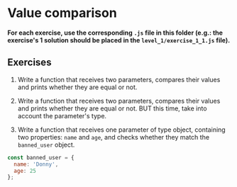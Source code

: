 # Value comparison

**For each exercise, use the corresponding `.js` file in this folder (e.g.: the exercise's 1 solution should be placed in the `level_1/exercise_1_1.js` file).**

## Exercises

1. Write a function that receives two parameters, compares their values and prints whether they are equal or not.

2. Write a function that receives two parameters, compares their values and prints whether they are equal or not. BUT this time, take into account the parameter's type.

3. Write a function that receives one parameter of type object, containing two properties: `name` and `age`, and checks whether they match the `banned_user` object.

```javascript
const banned_user = {
  name: 'Donny',
  age: 25
};
```
